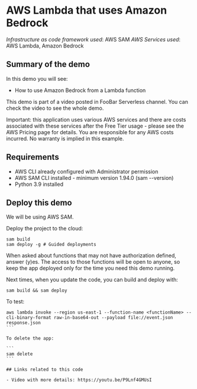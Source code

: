 # AWS Lambda that uses Amazon Bedrock

_Infrastructure as code framework used_: AWS SAM
_AWS Services used_: AWS Lambda, Amazon Bedrock

## Summary of the demo

In this demo you will see:

- How to use Amazon Bedrock from a Lambda function

This demo is part of a video posted in FooBar Serverless channel. You can check the video to see the whole demo.

Important: this application uses various AWS services and there are costs associated with these services after the Free Tier usage - please see the AWS Pricing page for details. You are responsible for any AWS costs incurred. No warranty is implied in this example.

## Requirements

- AWS CLI already configured with Administrator permission
- AWS SAM CLI installed - minimum version 1.94.0 (sam --version)
- Python 3.9 installed

## Deploy this demo

We will be using AWS SAM.

Deploy the project to the cloud:

```
sam build
sam deploy -g # Guided deployments
```

When asked about functions that may not have authorization defined, answer (y)es. The access to those functions will be open to anyone, so keep the app deployed only for the time you need this demo running.

Next times, when you update the code, you can build and deploy with:

```
sam build && sam deploy
```

To test:

````
aws lambda invoke --region us-east-1 --function-name <functionName> --cli-binary-format raw-in-base64-out --payload file://event.json response.json
```

To delete the app:

```
sam delete
```

## Links related to this code

- Video with more details: https://youtu.be/P9Lnf4GMUsI

````
